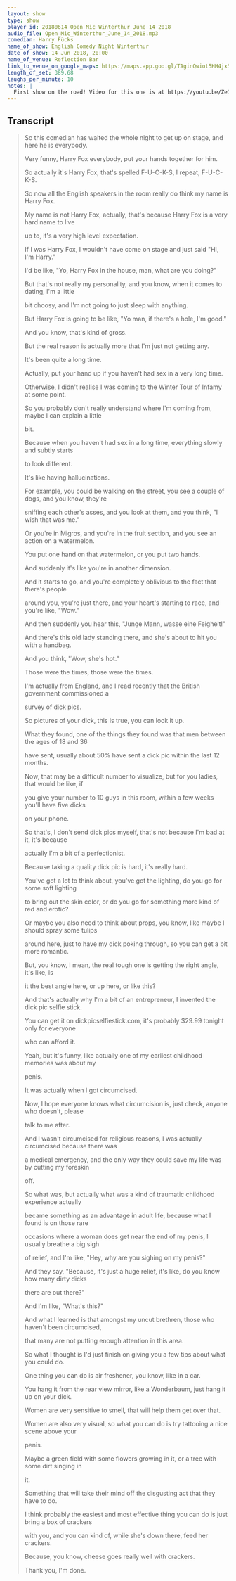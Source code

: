 ```yaml
---
layout: show
type: show
player_id: 20180614_Open_Mic_Winterthur_June_14_2018
audio_file: Open_Mic_Winterthur_June_14_2018.mp3
comedian: Harry Fücks
name_of_show: English Comedy Night Winterthur
date_of_show: 14 Jun 2018, 20:00
name_of_venue: Reflection Bar
link_to_venue_on_google_maps: https://maps.app.goo.gl/TAginQwiot5HH4jx5
length_of_set: 389.68
laughs_per_minute: 10
notes: |
  First show on the road! Video for this one is at https://youtu.be/Ze14qI6weo4
---
```



<h2><i class="fas fa-file-alt"></i> Transcript</h2>

> So this comedian has waited the whole night to get up on stage, and here he is everybody.
>
> Very funny, Harry Fox everybody, put your hands together for him.
>
> So actually it's Harry Fox, that's spelled F-U-C-K-S, I repeat, F-U-C-K-S.
>
> So now all the English speakers in the room really do think my name is Harry Fox.
>
> My name is not Harry Fox, actually, that's because Harry Fox is a very hard name to live
>
> up to, it's a very high level expectation.
>
> If I was Harry Fox, I wouldn't have come on stage and just said "Hi, I'm Harry."
>
> I'd be like, "Yo, Harry Fox in the house, man, what are you doing?"
>
> But that's not really my personality, and you know, when it comes to dating, I'm a little
>
> bit choosy, and I'm not going to just sleep with anything.
>
> But Harry Fox is going to be like, "Yo man, if there's a hole, I'm good."
>
> And you know, that's kind of gross.
>
> But the real reason is actually more that I'm just not getting any.
>
> It's been quite a long time.
>
> Actually, put your hand up if you haven't had sex in a very long time.
>
> Otherwise, I didn't realise I was coming to the Winter Tour of Infamy at some point.
>
> So you probably don't really understand where I'm coming from, maybe I can explain a little
>
> bit.
>
> Because when you haven't had sex in a long time, everything slowly and subtly starts
>
> to look different.
>
> It's like having hallucinations.
>
> For example, you could be walking on the street, you see a couple of dogs, and you know, they're
>
> sniffing each other's asses, and you look at them, and you think, "I wish that was me."
>
> Or you're in Migros, and you're in the fruit section, and you see an action on a watermelon.
>
> You put one hand on that watermelon, or you put two hands.
>
> And suddenly it's like you're in another dimension.
>
> And it starts to go, and you're completely oblivious to the fact that there's people
>
> around you, you're just there, and your heart's starting to race, and you're like, "Wow."
>
> And then suddenly you hear this, "Junge Mann, wasse eine Feigheit!"
>
> And there's this old lady standing there, and she's about to hit you with a handbag.
>
> And you think, "Wow, she's hot."
>
> Those were the times, those were the times.
>
> I'm actually from England, and I read recently that the British government commissioned a
>
> survey of dick pics.
>
> So pictures of your dick, this is true, you can look it up.
>
> What they found, one of the things they found was that men between the ages of 18 and 36
>
> have sent, usually about 50% have sent a dick pic within the last 12 months.
>
> Now, that may be a difficult number to visualize, but for you ladies, that would be like, if
>
> you give your number to 10 guys in this room, within a few weeks you'll have five dicks
>
> on your phone.
>
> So that's, I don't send dick pics myself, that's not because I'm bad at it, it's because
>
> actually I'm a bit of a perfectionist.
>
> Because taking a quality dick pic is hard, it's really hard.
>
> You've got a lot to think about, you've got the lighting, do you go for some soft lighting
>
> to bring out the skin color, or do you go for something more kind of red and erotic?
>
> Or maybe you also need to think about props, you know, like maybe I should spray some tulips
>
> around here, just to have my dick poking through, so you can get a bit more romantic.
>
> But, you know, I mean, the real tough one is getting the right angle, it's like, is
>
> it the best angle here, or up here, or like this?
>
> And that's actually why I'm a bit of an entrepreneur, I invented the dick pic selfie stick.
>
> You can get it on dickpicselfiestick.com, it's probably $29.99 tonight only for everyone
>
> who can afford it.
>
> Yeah, but it's funny, like actually one of my earliest childhood memories was about my
>
> penis.
>
> It was actually when I got circumcised.
>
> Now, I hope everyone knows what circumcision is, just check, anyone who doesn't, please
>
> talk to me after.
>
> And I wasn't circumcised for religious reasons, I was actually circumcised because there was
>
> a medical emergency, and the only way they could save my life was by cutting my foreskin
>
> off.
>
> So what was, but actually what was a kind of traumatic childhood experience actually
>
> became something as an advantage in adult life, because what I found is on those rare
>
> occasions where a woman does get near the end of my penis, I usually breathe a big sigh
>
> of relief, and I'm like, "Hey, why are you sighing on my penis?"
>
> And they say, "Because, it's just a huge relief, it's like, do you know how many dirty dicks
>
> there are out there?"
>
> And I'm like, "What's this?"
>
> And what I learned is that amongst my uncut brethren, those who haven't been circumcised,
>
> that many are not putting enough attention in this area.
>
> So what I thought is I'd just finish on giving you a few tips about what you could do.
>
> One thing you can do is air freshener, you know, like in a car.
>
> You hang it from the rear view mirror, like a Wonderbaum, just hang it up on your dick.
>
> Women are very sensitive to smell, that will help them get over that.
>
> Women are also very visual, so what you can do is try tattooing a nice scene above your
>
> penis.
>
> Maybe a green field with some flowers growing in it, or a tree with some dirt singing in
>
> it.
>
> Something that will take their mind off the disgusting act that they have to do.
>
> I think probably the easiest and most effective thing you can do is just bring a box of crackers
>
> with you, and you can kind of, while she's down there, feed her crackers.
>
> Because, you know, cheese goes really well with crackers.
>
> Thank you, I'm done.
